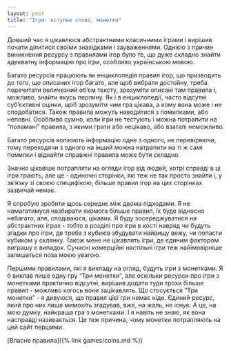 ```yaml
---
layout: post
title: "Ігри: вступне слово, монетки"
---
```


Довший час я цікавлюся абстрактними класичними іграми і вирішив почати ділитися своїми знахідками і зауваженнями.
Однією з причин виникнення ресурсу з правилами ігор було те, що дуже складно знайти адекватну інформацію про ігри, особливо українською мовою.

Багато ресурсів працюють як енциклопедія правил ігор, що призводить до того, що описаних ігор багато, але щоб вибрати достойну, треба перечитати величезний об’єм тексту, зрозуміти описані там правила і, можливо, знайти якусь перлину.
Як і в енциклопедії, часто відсутні суб’єктивні оцінки, щоб зрозуміти чим гра цікава, а кому вона може і не сподобатися.
Також правила можуть наводитися з помилками, або неповні.
Особливо сумно, коли ігри не тестують і можна потрапити на “поламані” правила, з якими грати або нецікаво, або взагалі неможливо.

Багато ресурсів копіюють інформацію одне з одного, не перевіряючи, тому переходячи з одного на інший можна натрапити на ті ж самі помилки і віднайти справжні правила може бути складно.

Значно цікавіше потрапляти на огляди ігор від людей, котрі справді в ці ігри грають, але це - одиночні сторінки, які теж не так просто знайти і, у зв’язку зі своєю специфікою, більше правил ігор на цих сторінках зазвичай немає.

Я спробую зробити щось середнє між двома підходами.
Я не намагатимуся назбирати якомога більше правил, їх буде відносно небагато, але, сподіваюся, цікавих.
Я буду зосереджуватися на абстрактних іграх - тобто в розділі про ігри в кості навряд чи будуть згадки про ігри, де треба з кубиків збудувати найвищу вежу, чи попасти кубиком у склянку.
Також мене не цікавлять ігри, де єдиним фактором виграшу є випадок.
Сучасні комерційні настільні ігри теж найімовірніше залишаться поза моєю увагою.

Першими правилами, які я викладу на огляд, будуть ігри з монетками.
Я б виклав лише одну гру “Три монетки”, але оскільки ресурси про ігри з монетками практично відсутні, вирішив додати туди трохи більше правил - можливо когось вони зацікавлять.
Що стосується “Три монетки” - я дивуюся, що правил цієї гри немає ніде.
Єдиний ресурс, який про них лише мимохіть згадував, вже, на жаль, не існує.
А це, на мою думку, найкраща гра з монетками.
І я навіть не знаю, як вона насправді називається.
Це теж причина, чому монетки потрапляють на цей сайт першими.

[Власне правила]({% link games/coins.md %})

